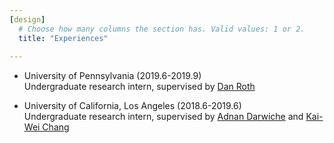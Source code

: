 ```yaml
---
[design]
  # Choose how many columns the section has. Valid values: 1 or 2.
  title: "Experiences"
  
---
```


* University of Pennsylvania (2019.6-2019.9) \
Undergraduate research intern, supervised by [Dan Roth](https://www.cis.upenn.edu/~danroth/) 

* University of California, Los Angeles (2018.6-2019.6) \
Undergraduate research intern, supervised by [Adnan Darwiche](http://web.cs.ucla.edu/~darwiche/) and [Kai-Wei Chang](http://web.cs.ucla.edu/~kwchang/) 
